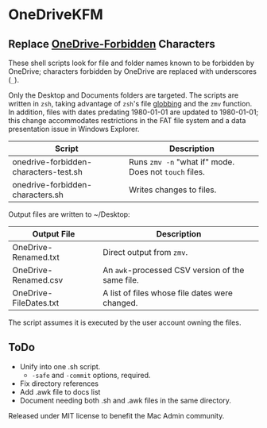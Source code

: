 # OneDriveKFM
## Replace [OneDrive-Forbidden](https://support.microsoft.com/en-us/office/restrictions-and-limitations-in-onedrive-and-sharepoint-64883a5d-228e-48f5-b3d2-eb39e07630fa) Characters

These shell scripts look for file and folder names known to be forbidden by OneDrive; characters forbidden by OneDrive are replaced with underscores (`_`). 

Only the Desktop and Documents folders are targeted.  The scripts are written in `zsh`, taking advantage of `zsh`'s file [globbing](https://en.wikipedia.org/wiki/Glob_(programming)) and the `zmv` function. In addition, files with dates predating 1980-01-01 are updated to 1980-01-01; this change accommodates restrictions in the FAT file system and a data presentation issue in Windows Explorer.

| Script | Description |
|---|---|
| onedrive-forbidden-characters-test.sh | Runs `zmv -n` "what if" mode. Does not `touch` files. |
| onedrive-forbidden-characters.sh | Writes changes to files. |

Output files are written to ~/Desktop:

| Output File | Description |
|---|---|
| OneDrive-Renamed.txt | Direct output from `zmv`. |
| OneDrive-Renamed.csv | An `awk`-processed CSV version of the same file. |
| OneDrive-FileDates.txt | A list of files whose file dates were changed. |

The script assumes it is executed by the user account owning the files.

## ToDo
* Unify into one .sh script.
  - `-safe` and `-commit` options, required.
* Fix directory references
* Add .awk file to docs list
* Document needing both .sh and .awk files in the same directory.
 

Released under MIT license to benefit the Mac Admin community.

